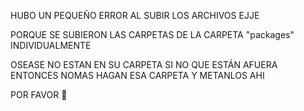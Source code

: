 HUBO UN PEQUEÑO ERROR AL SUBIR LOS ARCHIVOS EJJE

PORQUE SE SUBIERON LAS CARPETAS DE LA CARPETA "packages" INDIVIDUALMENTE

OSEASE NO ESTAN EN SU CARPETA SI NO QUE ESTÁN AFUERA ENTONCES NOMAS HAGAN ESA CARPETA Y METANLOS AHI 

POR FAVOR 👻
